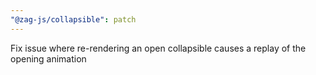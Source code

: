 ```yaml
---
"@zag-js/collapsible": patch
---
```


Fix issue where re-rendering an open collapsible causes a replay of the opening animation
